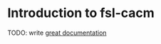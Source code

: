 # Introduction to fsl-cacm

TODO: write [great documentation](http://jacobian.org/writing/what-to-write/)
